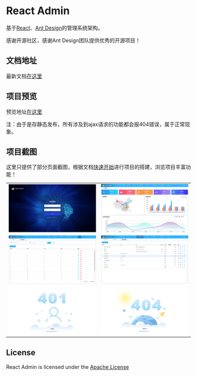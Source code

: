 # React Admin
基于[React](https://reactjs.org)、[Ant Design](https://ant.design/)的管理系统架构。

感谢开源社区，感谢Ant Design团队提供优秀的开源项目！

## 文档地址
最新文档[在这里](https://open.vbill.cn/react-admin)

## 项目预览
预览地址[在这里](https://open.vbill.cn/react-admin-live/)

注：由于是存静态发布，所有涉及到ajax请求的功能都会报404错误，属于正常现象。

## 项目截图
这里只提供了部分页面截图，根据文档[快速开始](https://open.vbill.cn/react-admin/#/START)进行项目的搭建，浏览项目丰富功能！

<table>
    <tr>
        <td><img src="docs/imgs/login.jpg" alt="登录"/></td>
        <td><img src="docs/imgs/home.jpg" alt="首页"/></td>
    </tr>
    <tr>
        <td><img src="docs/imgs/users.jpg" alt="用户"/></td>
        <td><img src="docs/imgs/menu.jpg" alt="菜单&权限"/></td>
    </tr>
    <tr>
        <td><img src="docs/imgs/401.jpg" alt="未登录"/></td>
        <td><img src="docs/imgs/404.png" alt="页面不存在"/></td>
    </tr>
</table>

## License

React Admin is licensed under the [Apache License](https://github.com/sxfad/react-admin/blob/master/LICENSE)
